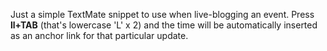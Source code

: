 Just a simple TextMate snippet to use when live-blogging an event. Press **ll+TAB** (that's lowercase 'L' x 2) and the time will be automatically inserted as an anchor link for that particular update. 